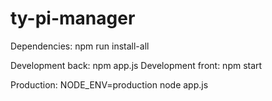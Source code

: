 # ty-pi-manager

Dependencies: npm run install-all

Development back: npm app.js
Development front: npm start

Production: NODE_ENV=production node app.js
